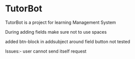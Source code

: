 # TutorBot
TutorBot is a project for learning Management System

During adding fields make sure not to use spaces

added btn-block in addsubject around field button not tested

Issues:- user cannot send itself request
